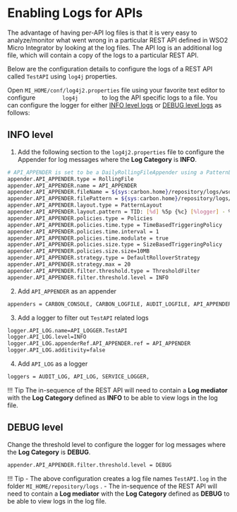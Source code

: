 # Enabling Logs for APIs

The advantage of having per-API log files is that it is very easy to analyze/monitor what went wrong in a particular REST API defined in WSO2 Micro Integrator by looking at the log files. The API log is an additional log file, which will contain a copy of the logs to a particular REST API.

Below are the configuration details to configure the logs of a REST API called `TestAPI` using `log4j`
properties.

Open `MI_HOME/conf/log4j2.properties` file using your favorite text editor to configure `         log4j        ` to log the
API specific logs to a file. You can configure the logger for either [INFO level logs](#info-level) or [DEBUG level logs](#debug-level) as follows:

## INFO level

1. Add the following section to the `log4j2.properties` file to configure the Appender for log messages where the **Log Category** is **INFO**.

```bash
# API_APPENDER is set to be a DailyRollingFileAppender using a PatternLayout.
appender.API_APPENDER.type = RollingFile
appender.API_APPENDER.name = API_APPENDER
appender.API_APPENDER.fileName = ${sys:carbon.home}/repository/logs/wso2-ei-api.log
appender.API_APPENDER.filePattern = ${sys:carbon.home}/repository/logs/wso2-ei-api-%d{MM-dd-yyyy}.log
appender.API_APPENDER.layout.type = PatternLayout
appender.API_APPENDER.layout.pattern = TID: [%d] %5p {%c} [%logger] - %m%ex%n
appender.API_APPENDER.policies.type = Policies
appender.API_APPENDER.policies.time.type = TimeBasedTriggeringPolicy
appender.API_APPENDER.policies.time.interval = 1
appender.API_APPENDER.policies.time.modulate = true
appender.API_APPENDER.policies.size.type = SizeBasedTriggeringPolicy
appender.API_APPENDER.policies.size.size=10MB
appender.API_APPENDER.strategy.type = DefaultRolloverStrategy
appender.API_APPENDER.strategy.max = 20
appender.API_APPENDER.filter.threshold.type = ThresholdFilter
appender.API_APPENDER.filter.threshold.level = INFO
```

2. Add `API_APPENDER` as an appender
        
```xml
appenders = CARBON_CONSOLE, CARBON_LOGFILE, AUDIT_LOGFILE, API_APPENDER, 
```

3. Add a logger to filter out `TestAPI` related logs
```xml
logger.API_LOG.name=API_LOGGER.TestAPI
logger.API_LOG.level=INFO
logger.API_LOG.appenderRef.API_APPENDER.ref = API_APPENDER
logger.API_LOG.additivity=false
```
4.  Add `API_LOG` as a logger
```xml
loggers = AUDIT_LOG, API_LOG, SERVICE_LOGGER,
```  

!!! Tip
	The in-sequence of the REST API will need to contain a **Log mediator** with the **Log Category** defined as **INFO** to be able to view logs in the log file.

## DEBUG level

Change the threshold level to configure the logger for log messages where the **Log Category** is **DEBUG**.

```xml
appender.API_APPENDER.filter.threshold.level = DEBUG
```
    
!!! Tip
	-	The above configuration creates a log file names `TestAPI.log` in the folder `MI_HOME/repository/logs` .
	-	The in-sequence of the REST API will need to contain a **Log mediator** with the **Log Category** defined as **DEBUG** to be able to view logs in the log file.

